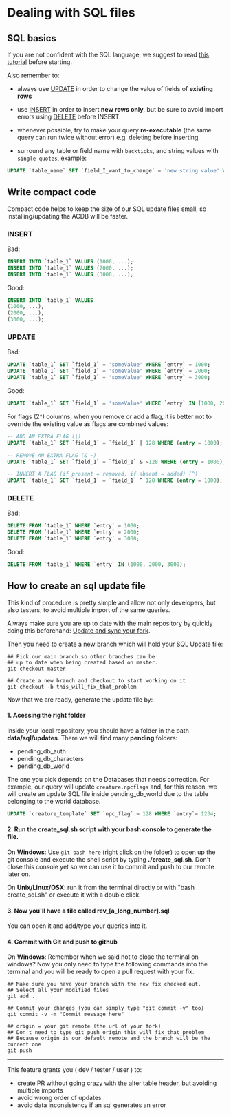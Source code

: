 # Dealing with SQL files

## SQL basics

If you are not confident with the SQL language, we suggest to read [this tutorial](http://www.w3schools.com/sql/default.asp) before starting.

Also remember to:

- always use [UPDATE](http://www.w3schools.com/sql/sql_update.asp) in order to change the value of fields of **existing rows**

- use [INSERT](http://www.w3schools.com/sql/sql_insert.asp) in order to insert **new rows only**, but be sure to avoid import errors using [DELETE](http://www.w3schools.com/sql/sql_delete.asp) before INSERT

- whenever possible, try to make your query **re-executable** (the same query can run twice without error) e.g. deleting before inserting

- surround any table or field name with `backticks`, and string values with `single quotes`, example:

```sql
UPDATE `table_name` SET `field_I_want_to_change` = 'new string value' WHERE `entry` = 10 ;
```

## Write compact code

Compact code helps to keep the size of our SQL update files small, so installing/updating the ACDB will be faster.

### INSERT

Bad:

```sql
INSERT INTO `table_1` VALUES (1000, ...);
INSERT INTO `table_1` VALUES (2000, ...);
INSERT INTO `table_1` VALUES (3000, ...);
```


Good:

```sql
INSERT INTO `table_1` VALUES
(1000, ...),
(2000, ...),
(3000, ...);
```

### UPDATE

Bad:

```sql
UPDATE `table_1` SET `field_1` = 'someValue' WHERE `entry` = 1000;
UPDATE `table_1` SET `field_1` = 'someValue' WHERE `entry` = 2000;
UPDATE `table_1` SET `field_1` = 'someValue' WHERE `entry` = 3000;
```

Good:

```sql
UPDATE `table_1` SET `field_1` = 'someValue' WHERE `entry` IN (1000, 2000, 3000);
```

For flags (2^) columns, when you remove or add a flag, it is better not to override the existing value as flags are combined values:

```sql
-- ADD AN EXTRA FLAG (|)
UPDATE `table_1` SET `field_1` = `field_1` | 128 WHERE (entry = 1000);

-- REMOVE AN EXTRA FLAG (& ~)
UPDATE `table_1` SET `field_1` = `field_1` & ~128 WHERE (entry = 1000);

-- INVERT A FLAG (if present = removed, if absent = added) (^)
UPDATE `table_1` SET `field_1` = `field_1` ^ 128 WHERE (entry = 1000);
```


### DELETE

Bad:

```sql
DELETE FROM `table_1` WHERE `entry` = 1000;
DELETE FROM `table_1` WHERE `entry` = 2000;
DELETE FROM `table_1` WHERE `entry` = 3000;
```

Good:

```sql
DELETE FROM `table_1` WHERE `entry` IN (1000, 2000, 3000);
```

## How to create an sql update file

This kind of procedure is pretty simple and allow not only developers, but also testers, to avoid multiple import of the same queries.

Always make sure you are up to date with the main repository by quickly doing this beforehand: [Update and sync your fork](http://www.azerothcore.org/wiki/Syncing-your-fork).

Then you need to create a new branch which will hold your SQL Update file:

``` git
## Pick our main branch so other branches can be 
## up to date when being created based on master.
git checkout master

## Create a new branch and checkout to start working on it
git checkout -b this_will_fix_that_problem
```

Now that we are ready, generate the update file by:

#### 1. Acessing the right folder

Inside your local repository, you should have a folder in the path **data/sql/updates**. There we will find many **pending** folders:

  - pending_db_auth 
  - pending_db_characters
  - pending_db_world
  
The one you pick depends on the Databases that needs correction. For example, our query will update `creature.npcflags` and, for this reason, we will create an update SQL file inside pending_db_world due to the table belonging to the world database.

``` SQL
UPDATE `creature_template` SET `npc_flag` = 128 WHERE `entry`= 1234;
```

#### 2. Run the create_sql.sh script with your bash console to generate the file.

On **Windows**: 
  Use `git bash here` (right click on the folder) to open up the git console and execute the shell script by typing __./create_sql.sh__.
  Don't close this console yet so we can use it to commit and push to our remote later on.

On **Unix/Linux/OSX**: 
  run it from the terminal directly or with "bash create_sql.sh" or execute it with a double click.

#### 3. Now you'll have a file called **rev_[a_long_number].sql**

You can open it and add/type your queries into it.

#### 4. Commit with Git and push to github

On **Windows**: 
  Remember when we said not to close the terminal on windows? Now you only need to type the following commands into the
  terminal and you will be ready to open a pull request with your fix.

``` git
## Make sure you have your branch with the new fix checked out.
## Select all your modified files
git add .

## Commit your changes (you can simply type "git commit -v" too)
git commit -v -m "Commit message here"

## origin = your git remote (the url of your fork)
## Don't need to type git push origin this_will_fix_that_problem
## Because origin is our default remote and the branch will be the current one
git push
```

--------
This feature grants you ( dev / tester / user ) to:

- create PR without going crazy with the alter table header, but avoiding multiple imports
- avoid wrong order of updates
- avoid data inconsistency if an sql generates an error
